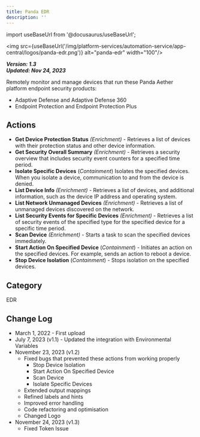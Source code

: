 ```yaml
---
title: Panda EDR
description: ''
---
```

import useBaseUrl from '@docusaurus/useBaseUrl';

<img src={useBaseUrl('/img/platform-services/automation-service/app-central/logos/panda-edr.png')} alt="panda-edr" width="100"/>

***Version: 1.3  
Updated: Nov 24, 2023***

Remotely monitor and manage devices that run these Panda Aether platform endpoint security products:

* Adaptive Defense and Adaptive Defense 360
* Endpoint Protection and Endpoint Protection Plus

## Actions

* **Get Device Protection Status** *(Enrichment)* - Retrieves a list of devices with their protection status and other device information.
* **Get Security Overall Summary** *(Enrichment)* - Retrieves a security overview that includes security event counters for a specified time period.
* **Isolate Specific Devices** (*Containment*) Isolates the specified devices. When you isolate a device, communication to and from the device is denied.
* **List Device Info** *(Enrichment)* - Retrieves a list of devices, and additional information, such as the device IP address and operating system.
* **List Network Unmanaged Devices** *(Enrichment)* - Retrieves a list of unmanaged devices discovered on the network.
* **List Security Events for Specific Devices** *(Enrichment)* - Retrieves a list of security events of the specified type for the specified device for a specific time period.
* **Scan Device** *(Enrichment)*  - Starts a task to scan the specified devices immediately.
* **Start Action On Specified Device** (*Containment*) - Initiates an action on the specified devices. For example, sends an action to reboot a device.
* **Stop Device Isolation** (*Containment*) - Stops isolation on the specified devices.

## Category

EDR

## Change Log

* March 1, 2022 - First upload
* July 7, 2023 (v1.1) - Updated the integration with Environmental Variables
* November 23, 2023 (v1.2)
	+ Fixed bugs that prevented these actions from working properly
		- Stop Device Isolation
		- Start Action On Specified Device
		- Scan Device
		- Isolate Specific Devices
	+ Extended output mappings
	+ Refined labels and hints
	+ Improved error handling
	+ Code refactoring and optimisation
	+ Changed Logo
* November 24, 2023 (v1.3)
	+ Fixed Token Issue
